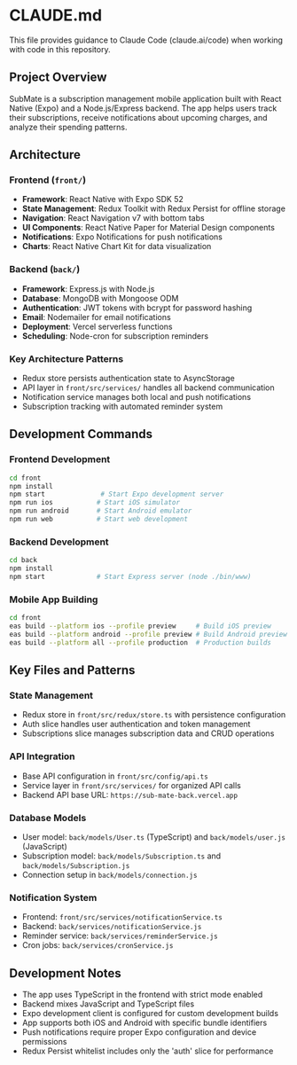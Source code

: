 # CLAUDE.md

This file provides guidance to Claude Code (claude.ai/code) when working with code in this repository.

## Project Overview

SubMate is a subscription management mobile application built with React Native (Expo) and a Node.js/Express backend. The app helps users track their subscriptions, receive notifications about upcoming charges, and analyze their spending patterns.

## Architecture

### Frontend (`front/`)
- **Framework**: React Native with Expo SDK 52
- **State Management**: Redux Toolkit with Redux Persist for offline storage
- **Navigation**: React Navigation v7 with bottom tabs
- **UI Components**: React Native Paper for Material Design components
- **Notifications**: Expo Notifications for push notifications
- **Charts**: React Native Chart Kit for data visualization

### Backend (`back/`)
- **Framework**: Express.js with Node.js
- **Database**: MongoDB with Mongoose ODM
- **Authentication**: JWT tokens with bcrypt for password hashing
- **Email**: Nodemailer for email notifications
- **Deployment**: Vercel serverless functions
- **Scheduling**: Node-cron for subscription reminders

### Key Architecture Patterns
- Redux store persists authentication state to AsyncStorage
- API layer in `front/src/services/` handles all backend communication
- Notification service manages both local and push notifications
- Subscription tracking with automated reminder system

## Development Commands

### Frontend Development
```bash
cd front
npm install
npm start              # Start Expo development server
npm run ios           # Start iOS simulator
npm run android       # Start Android emulator
npm run web           # Start web development
```

### Backend Development
```bash
cd back
npm install
npm start             # Start Express server (node ./bin/www)
```

### Mobile App Building
```bash
cd front
eas build --platform ios --profile preview     # Build iOS preview
eas build --platform android --profile preview # Build Android preview
eas build --platform all --profile production  # Production builds
```

## Key Files and Patterns

### State Management
- Redux store in `front/src/redux/store.ts` with persistence configuration
- Auth slice handles user authentication and token management
- Subscriptions slice manages subscription data and CRUD operations

### API Integration
- Base API configuration in `front/src/config/api.ts`
- Service layer in `front/src/services/` for organized API calls
- Backend API base URL: `https://sub-mate-back.vercel.app`

### Database Models
- User model: `back/models/User.ts` (TypeScript) and `back/models/user.js` (JavaScript)
- Subscription model: `back/models/Subscription.ts` and `back/models/Subscription.js`
- Connection setup in `back/models/connection.js`

### Notification System
- Frontend: `front/src/services/notificationService.ts`
- Backend: `back/services/notificationService.js`
- Reminder service: `back/services/reminderService.js`
- Cron jobs: `back/services/cronService.js`

## Development Notes

- The app uses TypeScript in the frontend with strict mode enabled
- Backend mixes JavaScript and TypeScript files
- Expo development client is configured for custom development builds
- App supports both iOS and Android with specific bundle identifiers
- Push notifications require proper Expo configuration and device permissions
- Redux Persist whitelist includes only the 'auth' slice for performance